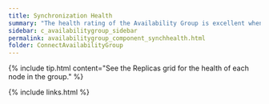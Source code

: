 ```yaml
---
title: Synchronization Health
summary: "The health rating of the Availability Group is excellent when all nodes are available and the preferred node is primary."
sidebar: c_availabilitygroup_sidebar
permalink: availabilitygroup_component_synchhealth.html
folder: ConnectAvailabilityGroup
---
```





 {% include tip.html content="See the Replicas grid for the health of each node in the group." %}


 {% include links.html %}
